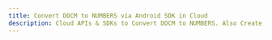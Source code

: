 ---title: Convert DOCM to NUMBERS via Android SDK in Clouddescription: Cloud APIs & SDKs to Convert DOCM to NUMBERS. Also Create, Edit & Render Microsoft Word & OpenOffice documents in the Cloud.---